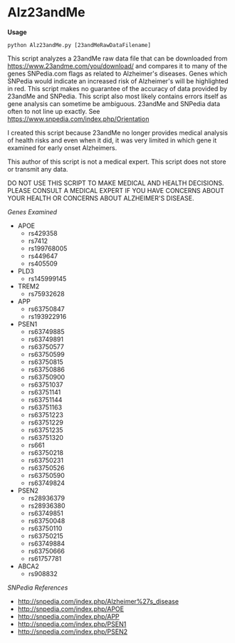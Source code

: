 # Alz23andMe
__Usage__
```
python Alz23andMe.py [23andMeRawDataFilename]
```

This script analyzes a 23andMe raw data file that can be downloaded from https://www.23andme.com/you/download/ and compares it to many of the genes SNPedia.com flags as related to Alzheimer's diseases.  Genes which SNPedia  would indicate an increased risk of Alzheimer's will be highlighted in red. This script makes no guarantee of the accuracy of data provided by 23andMe and SNPedia.  This script also most likely contains errors itself as gene analysis can sometime be ambiguous.  23andMe and SNPedia data often to not line up exactly.  See https://www.snpedia.com/index.php/Orientation

I created this script because 23andMe no longer provides medical analysis of health risks and even when it did, it was very limited in which gene it examined for early onset Alzheimers.

This author of this script is not a medical expert.  This script does not store or transmit any data.

DO NOT USE THIS SCRIPT TO MAKE MEDICAL AND HEALTH DECISIONS.
PLEASE CONSULT A MEDICAL EXPERT IF YOU HAVE CONCERNS ABOUT YOUR HEALTH OR CONCERNS ABOUT ALZHEIMER'S DISEASE.

_Genes Examined_

* APOE
  * rs429358
  * rs7412
  * rs199768005
  * rs449647
  * rs405509
* PLD3
  * rs145999145
* TREM2
  * rs75932628
* APP
  * rs63750847
  * rs193922916
* PSEN1
  * rs63749885
  * rs63749891
  * rs63750577
  * rs63750599
  * rs63750815
  * rs63750886
  * rs63750900
  * rs63751037
  * rs63751141
  * rs63751144
  * rs63751163
  * rs63751223
  * rs63751229
  * rs63751235
  * rs63751320
  * rs661
  * rs63750218
  * rs63750231
  * rs63750526
  * rs63750590
  * rs63749824
* PSEN2
  * rs28936379
  * rs28936380
  * rs63749851
  * rs63750048
  * rs63750110
  * rs63750215
  * rs63749884
  * rs63750666
  * rs61757781
* ABCA2
  * rs908832

_SNPedia References_
* http://snpedia.com/index.php/Alzheimer%27s_disease
* http://snpedia.com/index.php/APOE
* http://snpedia.com/index.php/APP
* http://snpedia.com/index.php/PSEN1
* http://snpedia.com/index.php/PSEN2
